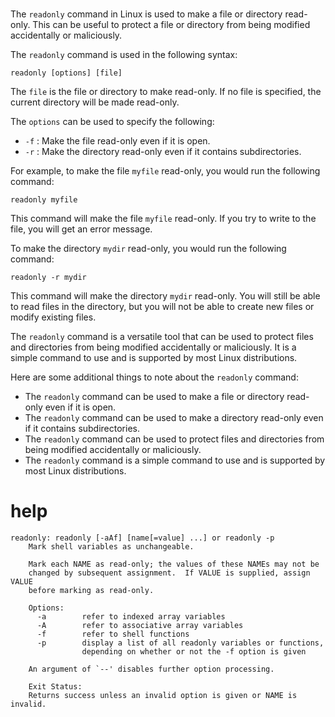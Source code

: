 # 

The `readonly` command in Linux is used to make a file or directory read-only. This can be useful to protect a file or directory from being modified accidentally or maliciously.

The `readonly` command is used in the following syntax:

```
readonly [options] [file]
```

The `file` is the file or directory to make read-only. If no file is specified, the current directory will be made read-only.

The `options` can be used to specify the following:

* `-f` : Make the file read-only even if it is open.
* `-r` : Make the directory read-only even if it contains subdirectories.

For example, to make the file `myfile` read-only, you would run the following command:

```
readonly myfile
```

This command will make the file `myfile` read-only. If you try to write to the file, you will get an error message.

To make the directory `mydir` read-only, you would run the following command:

```
readonly -r mydir
```

This command will make the directory `mydir` read-only. You will still be able to read files in the directory, but you will not be able to create new files or modify existing files.

The `readonly` command is a versatile tool that can be used to protect files and directories from being modified accidentally or maliciously. It is a simple command to use and is supported by most Linux distributions.

Here are some additional things to note about the `readonly` command:

* The `readonly` command can be used to make a file or directory read-only even if it is open.
* The `readonly` command can be used to make a directory read-only even if it contains subdirectories.
* The `readonly` command can be used to protect files and directories from being modified accidentally or maliciously.
* The `readonly` command is a simple command to use and is supported by most Linux distributions.



# help 

```
readonly: readonly [-aAf] [name[=value] ...] or readonly -p
    Mark shell variables as unchangeable.
    
    Mark each NAME as read-only; the values of these NAMEs may not be
    changed by subsequent assignment.  If VALUE is supplied, assign VALUE
    before marking as read-only.
    
    Options:
      -a        refer to indexed array variables
      -A        refer to associative array variables
      -f        refer to shell functions
      -p        display a list of all readonly variables or functions,
                depending on whether or not the -f option is given
    
    An argument of `--' disables further option processing.
    
    Exit Status:
    Returns success unless an invalid option is given or NAME is invalid.
```
